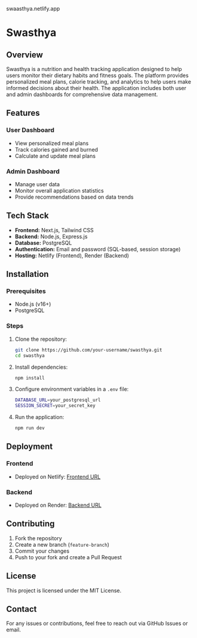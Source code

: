 swaasthya.netlify.app
# Swasthya

## Overview
Swasthya is a nutrition and health tracking application designed to help users monitor their dietary habits and fitness goals. The platform provides personalized meal plans, calorie tracking, and analytics to help users make informed decisions about their health. The application includes both user and admin dashboards for comprehensive data management.

## Features
### User Dashboard
- View personalized meal plans
- Track calories gained and burned
- Calculate and update meal plans


### Admin Dashboard
- Manage user data
- Monitor overall application statistics
- Provide recommendations based on data trends

## Tech Stack
- **Frontend:** Next.js, Tailwind CSS
- **Backend:** Node.js, Express.js
- **Database:** PostgreSQL
- **Authentication:** Email and password (SQL-based, session storage)
- **Hosting:** Netlify (Frontend), Render (Backend)

## Installation
### Prerequisites
- Node.js (v16+)
- PostgreSQL

### Steps
1. Clone the repository:
   ```sh
   git clone https://github.com/your-username/swasthya.git
   cd swasthya
   ```
2. Install dependencies:
   ```sh
   npm install
   ```
3. Configure environment variables in a `.env` file:
   ```sh
   DATABASE_URL=your_postgresql_url
   SESSION_SECRET=your_secret_key
   ```
4. Run the application:
   ```sh
   npm run dev
   ```

## Deployment
### Frontend
- Deployed on Netlify: [Frontend URL](#)

### Backend
- Deployed on Render: [Backend URL](#)

## Contributing
1. Fork the repository
2. Create a new branch (`feature-branch`)
3. Commit your changes
4. Push to your fork and create a Pull Request

## License
This project is licensed under the MIT License.

## Contact
For any issues or contributions, feel free to reach out via GitHub Issues or email.
